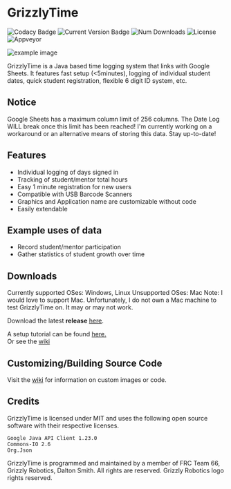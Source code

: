 # GrizzlyTime

![Codacy Badge](https://app.codacy.com/project/badge/Grade/526a7badc871467ba68c0d688e87b3c7)
![Current Version Badge](https://img.shields.io/github/release/ycsrobotics/GrizzlyTime.svg?style=flat)
![Num Downloads](https://img.shields.io/github/downloads/ycsrobotics/GrizzlyTime/latest/total.svg?style=flat)
![License](https://img.shields.io/github/license/ycsrobotics/GrizzlyTime.svg?style=flat)
![Appveyor](https://ci.appveyor.com/api/projects/status/ph074gnnuymhxssw?svg=true)
        
![example image](https://raw.githubusercontent.com/YCSRobotics/GrizzlyTime/master/wiki_images/main_screen.png)

GrizzlyTime is a Java based time logging system that links with Google Sheets. It features fast setup (<5minutes), logging of individual student dates, quick student registration, flexible 6 digit ID system, etc.

## Notice
Google Sheets has a maximum column limit of 256 columns. The Date Log WILL break once this limit has been reached!
I'm currently working on a workaround or an alternative means of storing this data. Stay up-to-date!

## Features
- Individual logging of days signed in
- Tracking of student/mentor total hours
- Easy 1 minute registration for new users
- Compatible with USB Barcode Scanners
- Graphics and Application name are customizable without code
- Easily extendable

## Example uses of data
- Record student/mentor participation
- Gather statistics of student growth over time

## Downloads
Currently supported OSes: Windows, Linux
Unsupported OSes: Mac
Note: I would love to support Mac. Unfortunately, I do not own a Mac machine to test GrizzlyTime on. It may
or may not work.

Download the latest **release** [here](https://github.com/YCSRobotics/GrizzlyTime/releases/latest "here").

A setup tutorial can be found [here.](https://www.youtube.com/watch?v=GhDeMjEh9ao "here.")  
Or see the [wiki](https://github.com/YCSRobotics/GrizzlyTime/wiki "wiki")

## Customizing/Building Source Code
Visit the [wiki](https://github.com/YCSRobotics/GrizzlyTime/wiki "wiki") for information on custom images or code.

## Credits
GrizzlyTime is licensed under MIT and uses the following open source software with their respective licenses.
```
Google Java API Client 1.23.0
Commons-IO 2.6
Org.Json
```

GrizzlyTime is programmed and maintained by a member of FRC Team 66, Grizzly Robotics, Dalton Smith. All rights are reserved. Grizzly Robotics logo rights reserved.
